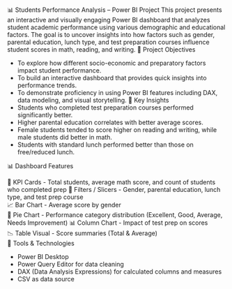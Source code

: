📊 Students Performance Analysis – Power BI Project
This project presents an interactive and visually engaging Power BI dashboard that analyzes student academic performance using various demographic and educational factors. The goal is to uncover insights into how factors such as gender, parental education, lunch type, and test preparation courses influence student scores in math, reading, and writing.
📌 Project Objectives
- To explore how different socio-economic and preparatory factors impact student performance.
- To build an interactive dashboard that provides quick insights into performance trends.
- To demonstrate proficiency in using Power BI features including DAX, data modeling, and visual storytelling.
🧠 Key Insights
- Students who completed test preparation courses performed significantly better.
- Higher parental education correlates with better average scores.
- Female students tended to score higher on reading and writing, while male students did better in math.
- Students with standard lunch performed better than those on free/reduced lunch.

📊 Dashboard Features

 🎯 KPI Cards         - Total students, average math score, and count of students who completed prep 
 📌 Filters / Slicers - Gender, parental education, lunch type, and test prep course                 
 📈 Bar Chart         - Average score by gender                                                      
 🥧 Pie Chart         - Performance category distribution (Excellent, Good, Average, Needs Improvement) 
 📊 Column Chart      - Impact of test prep on scores                                                
 📉 Table Visual      - Score summaries (Total & Average)                                            
 🧰 Tools & Technologies
- Power BI Desktop
- Power Query Editor for data cleaning
- DAX (Data Analysis Expressions) for calculated columns and measures
- CSV as data source
